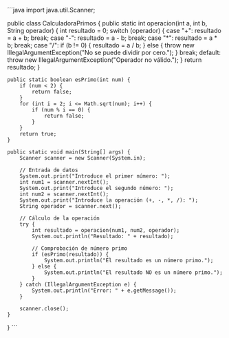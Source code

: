 ´´´java
import java.util.Scanner;

public class CalculadoraPrimos {
    public static int operacion(int a, int b, String operador) {
        int resultado = 0;
        switch (operador) {
            case "+":
                resultado = a + b;
                break;
            case "-":
                resultado = a - b;
                break;
            case "*":
                resultado = a * b;
                break;
            case "/":
                if (b != 0) {
                    resultado = a / b;
                } else {
                    throw new IllegalArgumentException("No se puede dividir por cero.");
                }
                break;
            default:
                throw new IllegalArgumentException("Operador no válido.");
        }
        return resultado;
    }

    public static boolean esPrimo(int num) {
        if (num < 2) {
            return false;
        }
        for (int i = 2; i <= Math.sqrt(num); i++) {
            if (num % i == 0) {
                return false;
            }
        }
        return true;
    }

    public static void main(String[] args) {
        Scanner scanner = new Scanner(System.in);

        // Entrada de datos
        System.out.print("Introduce el primer número: ");
        int num1 = scanner.nextInt();
        System.out.print("Introduce el segundo número: ");
        int num2 = scanner.nextInt();
        System.out.print("Introduce la operación (+, -, *, /): ");
        String operador = scanner.next();

        // Cálculo de la operación
        try {
            int resultado = operacion(num1, num2, operador);
            System.out.println("Resultado: " + resultado);
            
            // Comprobación de número primo
            if (esPrimo(resultado)) {
                System.out.println("El resultado es un número primo.");
            } else {
                System.out.println("El resultado NO es un número primo.");
            }
        } catch (IllegalArgumentException e) {
            System.out.println("Error: " + e.getMessage());
        }

        scanner.close();
    }
}
´´´
